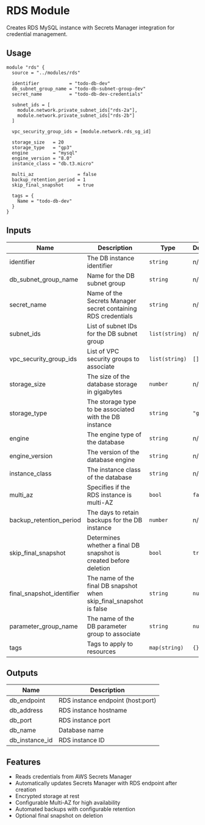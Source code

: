 # RDS Module

Creates RDS MySQL instance with Secrets Manager integration for credential management.

## Usage

```hcl
module "rds" {
  source = "../modules/rds"

  identifier           = "todo-db-dev"
  db_subnet_group_name = "todo-db-subnet-group-dev"
  secret_name          = "todo-db-dev-credentials"
  
  subnet_ids = [
    module.network.private_subnet_ids["rds-2a"],
    module.network.private_subnet_ids["rds-2b"]
  ]
  
  vpc_security_group_ids = [module.network.rds_sg_id]
  
  storage_size   = 20
  storage_type   = "gp3"
  engine         = "mysql"
  engine_version = "8.0"
  instance_class = "db.t3.micro"
  
  multi_az                = false
  backup_retention_period = 1
  skip_final_snapshot     = true
  
  tags = {
    Name = "todo-db-dev"
  }
}
```

## Inputs

| Name | Description | Type | Default | Required |
|------|-------------|------|---------|:--------:|
| identifier | The DB instance identifier | `string` | n/a | yes |
| db_subnet_group_name | Name for the DB subnet group | `string` | n/a | yes |
| secret_name | Name of the Secrets Manager secret containing RDS credentials | `string` | n/a | yes |
| subnet_ids | List of subnet IDs for the DB subnet group | `list(string)` | n/a | yes |
| vpc_security_group_ids | List of VPC security groups to associate | `list(string)` | `[]` | no |
| storage_size | The size of the database storage in gigabytes | `number` | n/a | yes |
| storage_type | The storage type to be associated with the DB instance | `string` | `"gp3"` | no |
| engine | The engine type of the database | `string` | n/a | yes |
| engine_version | The version of the database engine | `string` | n/a | yes |
| instance_class | The instance class of the database | `string` | n/a | yes |
| multi_az | Specifies if the RDS instance is multi-AZ | `bool` | `false` | no |
| backup_retention_period | The days to retain backups for the DB instance | `number` | n/a | yes |
| skip_final_snapshot | Determines whether a final DB snapshot is created before deletion | `bool` | `true` | no |
| final_snapshot_identifier | The name of the final DB snapshot when skip_final_snapshot is false | `string` | `null` | no |
| parameter_group_name | The name of the DB parameter group to associate | `string` | `null` | no |
| tags | Tags to apply to resources | `map(string)` | `{}` | no |

## Outputs

| Name | Description |
|------|-------------|
| db_endpoint | RDS instance endpoint (host:port) |
| db_address | RDS instance hostname |
| db_port | RDS instance port |
| db_name | Database name |
| db_instance_id | RDS instance ID |

## Features

- Reads credentials from AWS Secrets Manager
- Automatically updates Secrets Manager with RDS endpoint after creation
- Encrypted storage at rest
- Configurable Multi-AZ for high availability
- Automated backups with configurable retention
- Optional final snapshot on deletion
